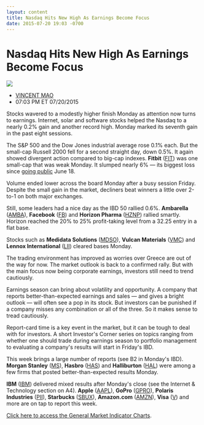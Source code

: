 ```yaml
---
layout: content
title: Nasdaq Hits New High As Earnings Become Focus
date: 2015-07-20 19:03 -0700
---
```



Nasdaq Hits New High As Earnings Become Focus
==============================================


![](https://www.investors.com/wp-content/uploads/ibd-migrated-images/MPv_150721_635730033617766052.png)

* [VINCENT MAO](https://www.investors.com/author/maov/ "Posts by VINCENT MAO")
* 07:03 PM ET 07/20/2015




  

Stocks wavered to a modestly higher finish Monday as attention now turns to earnings. Internet, solar and software stocks helped the Nasdaq to a nearly 0.2% gain and another record high. Monday marked its seventh gain in the past eight sessions.

  

The S&P 500 and the Dow Jones industrial average rose 0.1% each. But the small-cap Russell 2000 fell for a second straight day, down 0.5%. It again showed divergent action compared to big-cap indexes. **Fitbit** ([FIT](https://research.investors.com/quote.aspx?symbol=FIT)) was one small-cap that was weak Monday. It slumped nearly 6% — its biggest loss since [going public](http://news.investors.com/iponews.htm) June 18.

  

Volume ended lower across the board Monday after a busy session Friday. Despite the small gain in the market, decliners beat winners a little over 2-to-1 on both major exchanges.

  

Still, some leaders had a nice day as the IBD 50 rallied 0.6%. **Ambarella** ([AMBA](https://research.investors.com/quote.aspx?symbol=AMBA)), **Facebook** ([FB](https://research.investors.com/quote.aspx?symbol=FB)) and **Horizon Pharma** ([HZNP](https://research.investors.com/quote.aspx?symbol=HZNP)) rallied smartly. Horizon reached the 20% to 25% profit-taking level from a 32.25 entry in a flat base.

  

Stocks such as **Medidata Solutions** ([MDSO](https://research.investors.com/quote.aspx?symbol=MDSO)), **Vulcan Materials** ([VMC](https://research.investors.com/quote.aspx?symbol=VMC)) and **Lennox International** ([LII](https://research.investors.com/quote.aspx?symbol=LII)) cleared bases Monday.

  

The trading environment has improved as worries over Greece are out of the way for now. The market outlook is back to a confirmed rally. But with the main focus now being corporate earnings, investors still need to trend cautiously.

  

Earnings season can bring about volatility and opportunity. A company that reports better-than-expected earnings and sales — and gives a bright outlook — will often see a pop in its stock. But investors can be punished if a company misses any combination or all of the three. So it makes sense to tread cautiously.

  

Report-card time is a key event in the market, but it can be tough to deal with for investors. A short Investor's Corner series on topics ranging from whether one should trade during earnings season to portfolio management to evaluating a company's results will start in Friday's IBD.

  

This week brings a large number of reports (see B2 in Monday's IBD). **Morgan Stanley** ([MS](https://research.investors.com/quote.aspx?symbol=MS)), **Hasbro** ([HAS](https://research.investors.com/quote.aspx?symbol=HAS)) and **Halliburton** ([HAL](https://research.investors.com/quote.aspx?symbol=HAL)) were among a few firms that posted better-than-expected results Monday.

  

**IBM** ([IBM](https://research.investors.com/quote.aspx?symbol=IBM)) delivered mixed results after Monday's close (see the Internet & Technology section on A4). **Apple** ([AAPL](https://research.investors.com/quote.aspx?symbol=AAPL)), **GoPro** ([GPRO](https://research.investors.com/quote.aspx?symbol=GPRO)), **Polaris Industries** ([PII](https://research.investors.com/quote.aspx?symbol=PII)), **Starbucks** ([SBUX](https://research.investors.com/quote.aspx?symbol=SBUX)), **Amazon.com** ([AMZN](https://research.investors.com/quote.aspx?symbol=AMZN)), **Visa** ([V](https://research.investors.com/quote.aspx?symbol=V)) and more are on tap to report this week.

  

[Click here to access the General Market Indicator Charts](https://www.investors.com/pdf/GMI_072115.pdf).




